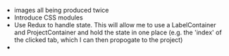 - images all being produced twice
- Introduce CSS modules
- Use Redux to handle state. This will allow me to use a LabelContainer and ProjectContainer and hold the state in one place (e.g. the 'index' of the clicked tab, which I can then propogate to the project)
-
